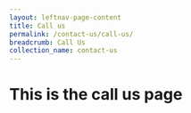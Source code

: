 ```yaml
---
layout: leftnav-page-content
title: Call us
permalink: /contact-us/call-us/
breadcrumb: Call Us
collection_name: contact-us
---
```

# This is the call us page

